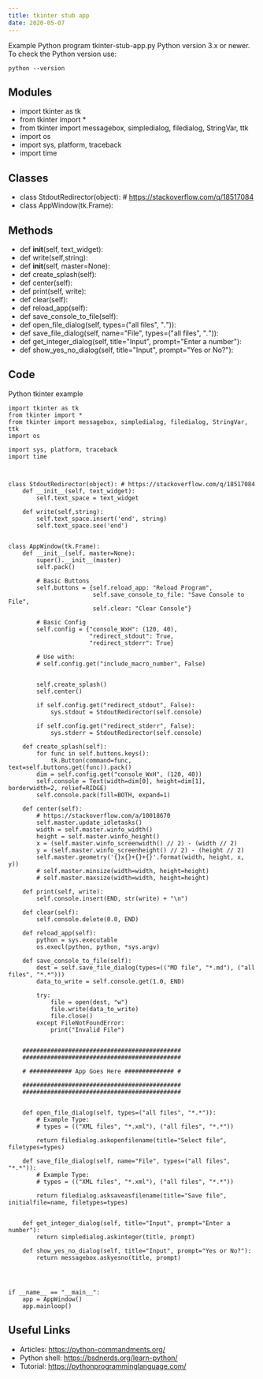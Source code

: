 ```yaml
---
title: tkinter stub app
date: 2020-05-07
---
```

Example Python program tkinter-stub-app.py
Python version 3.x or newer.
To check the Python version use:

    python --version

## Modules

* import tkinter as tk
* from tkinter import *
* from tkinter import messagebox, simpledialog, filedialog, StringVar, ttk
* import os
* import sys, platform, traceback
* import time

## Classes

* class StdoutRedirector(object): # https://stackoverflow.com/q/18517084
* class AppWindow(tk.Frame):

## Methods

* def __init__(self, text_widget):
* def write(self,string):
* def __init__(self, master=None):
* def create_splash(self):
* def center(self):
* def print(self, write):
* def clear(self):
* def reload_app(self):
* def save_console_to_file(self):
* def open_file_dialog(self, types=("all files", "*.*")):
* def save_file_dialog(self, name="File", types=("all files", "*.*")):
* def get_integer_dialog(self, title="Input", prompt="Enter a number"):
* def show_yes_no_dialog(self, title="Input", prompt="Yes or No?"):

## Code

Python tkinter example

    import tkinter as tk
    from tkinter import *
    from tkinter import messagebox, simpledialog, filedialog, StringVar, ttk
    import os
    
    import sys, platform, traceback
    import time
    
    
    
    class StdoutRedirector(object): # https://stackoverflow.com/q/18517084
        def __init__(self, text_widget):
            self.text_space = text_widget
    
        def write(self,string):
            self.text_space.insert('end', string)
            self.text_space.see('end')
    
    
    class AppWindow(tk.Frame):
        def __init__(self, master=None):
            super().__init__(master)
            self.pack()
    
            # Basic Buttons
            self.buttons = {self.reload_app: "Reload Program",
                            self.save_console_to_file: "Save Console to File",
                            self.clear: "Clear Console"}
    
            # Basic Config
            self.config = {"console_WxH": (120, 40),
                           "redirect_stdout": True,
                           "redirect_stderr": True}
    
            # Use with:
            # self.config.get("include_macro_number", False)
    
    
            self.create_splash()
            self.center()
    
            if self.config.get("redirect_stdout", False):
                sys.stdout = StdoutRedirector(self.console)
    
            if self.config.get("redirect_stderr", False):
                sys.stderr = StdoutRedirector(self.console)
    
        def create_splash(self):
            for func in self.buttons.keys():
                tk.Button(command=func, text=self.buttons.get(func)).pack()
            dim = self.config.get("console_WxH", (120, 40))
            self.console = Text(width=dim[0], height=dim[1], borderwidth=2, relief=RIDGE)
            self.console.pack(fill=BOTH, expand=1)
    
        def center(self):
            # https://stackoverflow.com/a/10018670
            self.master.update_idletasks()
            width = self.master.winfo_width()
            height = self.master.winfo_height()
            x = (self.master.winfo_screenwidth() // 2) - (width // 2)
            y = (self.master.winfo_screenheight() // 2) - (height // 2)
            self.master.geometry('{}x{}+{}+{}'.format(width, height, x, y))
            # self.master.minsize(width=width, height=height)
            # self.master.maxsize(width=width, height=height)
    
        def print(self, write):
            self.console.insert(END, str(write) + "\n")
    
        def clear(self):
            self.console.delete(0.0, END)
    
        def reload_app(self):
            python = sys.executable
            os.execl(python, python, *sys.argv)
    
        def save_console_to_file(self):
            dest = self.save_file_dialog(types=(("MD file", "*.md"), ("all files", "*.*")))
            data_to_write = self.console.get(1.0, END)
    
            try:
                file = open(dest, "w")
                file.write(data_to_write)
                file.close()
            except FileNotFoundError:
                print("Invalid File")
    
    
        #############################################
        #############################################
    
        # ############ App Goes Here ############## #
    
        #############################################
        #############################################
    
    
        def open_file_dialog(self, types=("all files", "*.*")):
            # Example Type:
            # types = (("XML files", "*.xml"), ("all files", "*.*"))
    
            return filedialog.askopenfilename(title="Select file", filetypes=types)
    
        def save_file_dialog(self, name="File", types=("all files", "*.*")):
            # Example Type:
            # types = (("XML files", "*.xml"), ("all files", "*.*"))
    
            return filedialog.asksaveasfilename(title="Save file", initialfile=name, filetypes=types)
    
    
        def get_integer_dialog(self, title="Input", prompt="Enter a number"):
            return simpledialog.askinteger(title, prompt)
    
        def show_yes_no_dialog(self, title="Input", prompt="Yes or No?"):
            return messagebox.askyesno(title, prompt)
    
    
    
    
    if __name__ == "__main__":
        app = AppWindow()
        app.mainloop()

## Useful Links

- Articles: https://python-commandments.org/
- Python shell: https://bsdnerds.org/learn-python/
- Tutorial: https://pythonprogramminglanguage.com/

